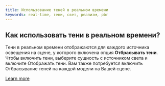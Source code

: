 ```yaml
---
title: Использование теней в реальном времени
keywords: real-time, тени, свет, реализм, pbr
---
```


## Как использовать тени в реальном времени?

Тени в реальном времени отображаются для каждого источника освещения на сцене, у которого включена опция **Отбрасывать тени**. Чтобы включить тени, выберите сущность с источником света и включите Отображать тени. Вам также потребуется включить Отбрасывание теней на каждой модели на Вашей сцене.

[Learn more](https://developer.playcanvas.com/en/user-manual/graphics/lighting/shadows/)

